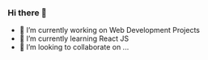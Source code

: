 ### Hi there 👋
- 🔭 I’m currently working on Web Development Projects
- 🌱 I’m currently learning React JS
- 👯 I’m looking to collaborate on ...

